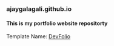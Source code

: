 ### ajaygalagali.github.io

#### This is my portfolio website repositorty

Template Name: [DevFolio](https://bootstrapmade.com/devfolio-bootstrap-portfolio-html-template/)
